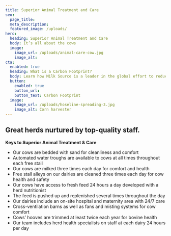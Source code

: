 ```yaml
---
title: Superior Animal Treatment and Care
seo:
  page_title:
  meta_description:
  featured_image: /uploads/
hero:
  heading: Superior Animal Treatment and Care
  body: It’s all about the cows
  image:
    image_url: /uploads/animal-care-cow.jpg
    image_alt:
cta:
  enabled: true
  heading: What is a Carbon Footprint?
  body: Learn how Milk Source is a leader in the global effort to reduce emissions.
  button:
    enabled: true
    button_url: 
    button_text: Carbon Footprint
  image:
    image_url: /uploads/hoseline-spreading-3.jpg
    image_alt: Corn harvester
---
```

## Great herds nurtured by top-quality staff.

**Keys to Superior Animal Treatment & Care**

* Our cows are bedded with sand for cleanliness and comfort
* Automated water troughs are available to cows at all times throughout each free stall
* Our cows are milked three times each day for comfort and health
* Free stall alleys on our dairies are cleaned three times each day for cow health and safety
* Our cows have access to fresh feed 24 hours a day developed with  a herd nutritionist
* The feed is pushed up and replenished several times throughout the day
* Our dairies include an on-site hospital and maternity area with 24/7 care
* Cross-ventilation barns as well as fans and misting systems for cow comfort
* Cows’ hooves are trimmed at least twice each year for bovine health
* Our team includes herd health specialists on staff at each dairy 24 hours per day